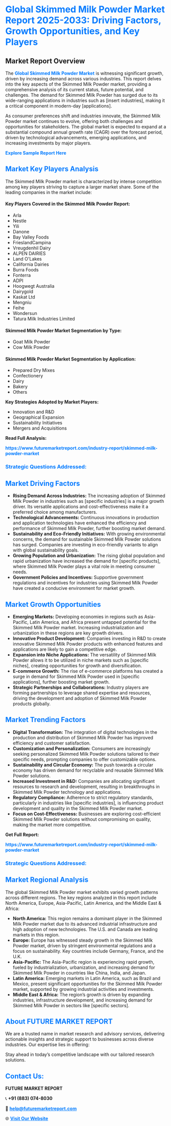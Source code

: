 <h1 style="color: #007BFF;">Global Skimmed Milk Powder Market Report 2025-2033: Driving Factors, Growth Opportunities, and Key Players</h1>

<section id="overview">
<h2>Market Report Overview</h2>
<p>The <a href="https://www.futuremarketreport.com/industry-report/skimmed-milk-powder-market" style="color: #007BFF; text-decoration: none;"><strong>Global Skimmed Milk Powder Market</strong></a> is witnessing significant growth, driven by increasing demand across various industries. This report delves into the key aspects of the Skimmed Milk Powder market, providing a comprehensive analysis of its current status, future potential, and challenges. The demand for Skimmed Milk Powder has surged due to its wide-ranging applications in industries such as [insert industries], making it a critical component in modern-day [applications].</p>
<p>As consumer preferences shift and industries innovate, the Skimmed Milk Powder market continues to evolve, offering both challenges and opportunities for stakeholders. The global market is expected to expand at a substantial compound annual growth rate (CAGR) over the forecast period, driven by technological advancements, emerging applications, and increasing investments by major players.</p>
</section>

<section id="overview">
<p><a href="https://www.futuremarketreport.com/request-sample/reportId=89188" style="color: #007BFF; text-decoration: none;"><strong>Explore Sample Report Here</strong></a></p>
</section>

<section id="key-players">
<h2 style="color: #007BFF;">Market Key Players Analysis</h2>
<p>The Skimmed Milk Powder market is characterized by intense competition among key players striving to capture a larger market share. Some of the leading companies in the market include:</p>
<h4>Key Players Covered in the Skimmed Milk Powder Report:</h4>
<ul><li>Arla</li><li>Nestle</li><li>Yili</li><li>Danone</li><li>Bay Valley Foods</li><li>FrieslandCampina</li><li>Vreugdenhil Dairy</li><li>ALPEN DAIRIES</li><li>Land O&#039;Lakes</li><li>California Dairies</li><li>Burra Foods</li><li>Fonterra</li><li>ADPI</li><li>Hoogwegt Australia</li><li>Dairygold</li><li>Kaskat Ltd</li><li>Mengniu</li><li>Feihe</li><li>Wondersun</li><li>Tatura Milk Industries Limited</li></ul>
<h4>Skimmed Milk Powder Market Segmentation by Type:</h4>
<ul><li>Goat Milk Powder</li><li>Cow Milk Powder</li></ul>

<h4>Skimmed Milk Powder Market Segmentation by Application:</h4>
<ul><li>Prepared Dry Mixes</li><li>Confectionery</li><li>Dairy</li><li>Bakery</li><li>Others</li></ul>
<p><strong>Key Strategies Adopted by Market Players:</strong></p>
<ul>
<li>Innovation and R&D</li>
<li>Geographical Expansion</li>
<li>Sustainability Initiatives</li>
<li>Mergers and Acquisitions</li>
</ul>
</section>

<section>
<p><strong>Read Full Analysis: </strong></p><a href="https://www.futuremarketreport.com/industry-report/skimmed-milk-powder-market" style="color: #007BFF; text-decoration: none;"><strong>https://www.futuremarketreport.com/industry-report/skimmed-milk-powder-market</strong></a>
<h3 style="color: #007BFF;">Strategic Questions Addressed:</h3>
</section>

<section id="driving-factors">
<h2 style="color: #007BFF;">Market Driving Factors</h2>
<ul>
<li><strong>Rising Demand Across Industries:</strong> The increasing adoption of Skimmed Milk Powder in industries such as [specific industries] is a major growth driver. Its versatile applications and cost-effectiveness make it a preferred choice among manufacturers.</li>
<li><strong>Technological Advancements:</strong> Continuous innovations in production and application technologies have enhanced the efficiency and performance of Skimmed Milk Powder, further boosting market demand.</li>
<li><strong>Sustainability and Eco-Friendly Initiatives:</strong> With growing environmental concerns, the demand for sustainable Skimmed Milk Powder solutions has surged. Companies are investing in eco-friendly variants to align with global sustainability goals.</li>
<li><strong>Growing Population and Urbanization:</strong> The rising global population and rapid urbanization have increased the demand for [specific products], where Skimmed Milk Powder plays a vital role in meeting consumer needs.</li>
<li><strong>Government Policies and Incentives:</strong> Supportive government regulations and incentives for industries using Skimmed Milk Powder have created a conducive environment for market growth.</li>
</ul>
</section>

<section id="growth-opportunities">
<h2 style="color: #007BFF;">Market Growth Opportunities</h2>
<ul>
<li><strong>Emerging Markets:</strong> Developing economies in regions such as Asia-Pacific, Latin America, and Africa present untapped potential for the Skimmed Milk Powder market. Increasing industrialization and urbanization in these regions are key growth drivers.</li>
<li><strong>Innovative Product Development:</strong> Companies investing in R&D to create innovative Skimmed Milk Powder products with enhanced features and applications are likely to gain a competitive edge.</li>
<li><strong>Expansion into Niche Applications:</strong> The versatility of Skimmed Milk Powder allows it to be utilized in niche markets such as [specific niches], creating opportunities for growth and diversification.</li>
<li><strong>E-commerce Growth:</strong> The rise of e-commerce platforms has created a surge in demand for Skimmed Milk Powder used in [specific applications], further boosting market growth.</li>
<li><strong>Strategic Partnerships and Collaborations:</strong> Industry players are forming partnerships to leverage shared expertise and resources, driving the development and adoption of Skimmed Milk Powder products globally.</li>
</ul>
</section>

<section id="trending-factors">
<h2 style="color: #007BFF;">Market Trending Factors</h2>
<ul>
<li><strong>Digital Transformation:</strong> The integration of digital technologies in the production and distribution of Skimmed Milk Powder has improved efficiency and customer satisfaction.</li>
<li><strong>Customization and Personalization:</strong> Consumers are increasingly seeking personalized Skimmed Milk Powder solutions tailored to their specific needs, prompting companies to offer customizable options.</li>
<li><strong>Sustainability and Circular Economy:</strong> The push towards a circular economy has driven demand for recyclable and reusable Skimmed Milk Powder solutions.</li>
<li><strong>Increased Investment in R&D:</strong> Companies are allocating significant resources to research and development, resulting in breakthroughs in Skimmed Milk Powder technology and applications.</li>
<li><strong>Regulatory Compliance:</strong> Adherence to strict regulatory standards, particularly in industries like [specific industries], is influencing product development and quality in the Skimmed Milk Powder market.</li>
<li><strong>Focus on Cost-Effectiveness:</strong> Businesses are exploring cost-efficient Skimmed Milk Powder solutions without compromising on quality, making the market more competitive.</li>
</ul>
</section>

<section>
<p><strong>Get Full Report: </strong></p><a href="https://www.futuremarketreport.com/industry-report/skimmed-milk-powder-market" style="color: #007BFF; text-decoration: none;"><strong>https://www.futuremarketreport.com/industry-report/skimmed-milk-powder-market</strong></a>
<h3 style="color: #007BFF;">Strategic Questions Addressed:</h3>
</section>


<section id="regional-analysis">
<h2 style="color: #007BFF;">Market Regional Analysis</h2>
<p>The global Skimmed Milk Powder market exhibits varied growth patterns across different regions. The key regions analyzed in this report include North America, Europe, Asia-Pacific, Latin America, and the Middle East & Africa:</p>
<ul>
<li><strong>North America:</strong> This region remains a dominant player in the Skimmed Milk Powder market due to its advanced industrial infrastructure and high adoption of new technologies. The U.S. and Canada are leading markets in this region.</li>
<li><strong>Europe:</strong> Europe has witnessed steady growth in the Skimmed Milk Powder market, driven by stringent environmental regulations and a focus on sustainability. Key countries include Germany, France, and the U.K.</li>
<li><strong>Asia-Pacific:</strong> The Asia-Pacific region is experiencing rapid growth, fueled by industrialization, urbanization, and increasing demand for Skimmed Milk Powder in countries like China, India, and Japan.</li>
<li><strong>Latin America:</strong> Emerging markets in Latin America, such as Brazil and Mexico, present significant opportunities for the Skimmed Milk Powder market, supported by growing industrial activities and investments.</li>
<li><strong>Middle East & Africa:</strong> The region’s growth is driven by expanding industries, infrastructure development, and increasing demand for Skimmed Milk Powder in sectors like [specific sectors].</li>
</ul>
</section>

<footer>
<h2 style="color: #007BFF;">About FUTURE MARKET REPORT</h2>
<p>We are a trusted name in market research and advisory services, delivering actionable insights and strategic support to businesses across diverse industries. Our expertise lies in offering:</p>

<p>Stay ahead in today’s competitive landscape with our tailored research solutions.</p>

<h2 style="color: #007BFF;">Contact Us:</h2>
<p><strong>FUTURE MARKET REPORT</strong></p>
<p>📞 <strong>+91 (883) 074-8030</strong></p>
<p>📧 <strong><a href="mailto:help@futuremarketreport.com" style="color: #007BFF;">help@futuremarketreport.com</a></strong></p>
<p>🌐 <strong><a href="https://www.futuremarketreport.com/" style="color: #007BFF;">Visit Our Website</a></strong></p>
</footer>